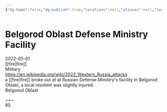 ```yaml
---
{"dg-home":false,"dg-publish":true,"locations":null,"aliases":null,"location":null,"title":"Belgorod Oblast Defense Ministry Facility","tag":null,"date":null,"permalink":"/belgorod-oblast-defense-ministry-facility/","dgHomeLink":true,"dgPassFrontmatter":true}
---
```



# Belgorod Oblast Defense Ministry Facility

2022-05-01  
[[fire|fire]]  
Military  
https://en.wikipedia.org/wiki/2022_Western_Russia_attacks  
a [[fire|fire]] broke out at at Russian Defense Ministry's facility in Belgorod Oblast, a local resident was slightly injured.  
Belgorod Oblast

~+~  
85
